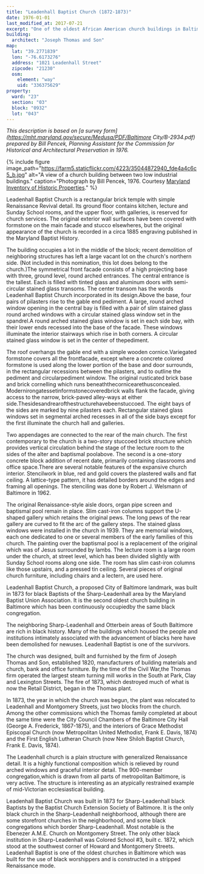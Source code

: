 ```yaml
---
title: "Leadenhall Baptist Church (1872-1873)"
date: 1976-01-01
last_modified_at: 2017-07-21
excerpt: "One of the oldest African American church buildings in Baltimore."
building:
  architect: "Joseph Thomas and Son"
map:
  lat: "39.2771839"
  lon: "-76.6173276"
  address: "1021 Leadenhall Street"
  zipcode: "21230"
  osm:
    element: "way"
    uid: "336375629"
property:
  ward: "23"
  section: "03"
  block: "0932"
  lot: "043"
---
```


*This description is based on [a survey form](https://mht.maryland.gov/secure/Medusa/PDF/Baltimore City/B-2934.pdf) prepared by Bill Pencek, Planning Assistant for the Commission for Historical and Architectural Preservation in 1976.*

{% include figure image_path="https://farm5.staticflickr.com/4223/35044872940_fde4a4c6c5_b.jpg" alt="A view of a church building between two low industrial buildings." caption="Photograph by Bill Pencek, 1976. Courtesy [Maryland Inventory of Historic Properties](https://www.flickr.com/photos/baltimoreheritage/35044872940/in/datetaken/)." %}

Leadenhall Baptist Church is a rectangular brick temple with simple Renaissance Revival detail. Its ground floor contains kitchen, lecture and Sunday School rooms, and the upper floor, with galleries, is reserved for church services. The original exterior wall surfaces have been covered with formstone on the main facade and stucco elsewheres, but the original appearance of the church is recorded in a circa 1885 engraving published in the Maryland Baptist History.

The building occupies a lot in the middle of the block; recent demolition of neighboring structures has left a large vacant lot on the church's northern side. (Not included in this nomination, this lot does belong to the church.)The symmetrical front facade consists of a high projecting base with three, ground level, round arched entrances. The central entrance is the tallest. Each is filled with tinted glass and aluminum doors with semi-circular stained glass transoms. The center transom has the words Leadenhall Baptist Church incorporated in its design.Above the base, four pairs of pilasters rise to the gable end pediment. A large, round arched window opening in the central bay is filled with a pair of slim stained glass round arched windows with a circular stained glass window set in the spandrel.A round arched stained glass window is set in each side bay, with their lower ends recessed into the base of the facade. These windows illuminate the interior stairways which rise in both corners. A circular stained glass window is set in the center of thepediment.

The roof overhangs the gable end with a simple wooden cornice.Variegated formstone covers all the frontfacade, except where a concrete colored formstone is used along the lower portion of the base and door surrounds, in the rectangular recessions between the pilasters, and to outline the pediment and circularpediment window. The original rusticated brick base and brick cornelling which runs beneaththecornicearethusconcealed. Modernirongatessetinformstonecoveredbrick walls flank the facade, giving access to the narrow, brick-paved alley-ways at either side.Thesidesandrearofthestructurehavebeenstuccoed. The eight bays of the sides are marked by nine pilasters each. Rectangular stained glass windows set in segmental arched recesses in all of the side bays except for the first illuminate the church hall and galleries.

Two appendages are connected to the rear of the main church. The first contemporary to the church is a two-story stuccoed brick structure which provides vertical circulation behind the stage of the lecture room to the sides of the alter and baptismal poolabove. The second is a one-story concrete block addition of recent date, primarily containing classrooms and office space.There are several notable features of the expansive church interior. Stencilwork in blue, red and gold covers the plastered walls and flat ceiling. A lattice-type pattern, it has detailed borders around the edges and framing all openings. The stenciling was done by Robert J. Welsmann of Baltimore in 1962.

The original Renaissance-style aisle doors, organ pipe screen and baptismal pool remain in place. Slim cast-iron columns support the U-shaped gallery which retains the original pews. The long pews of the rear gallery are curved to fit the arc of the gallery steps. The stained glass windows were installed in the church in 1939. They are memorial windows, each one dedicated to one or several members of the early families of this church. The painting over the baptismal pool is a replacement of the original which was of Jesus surrounded by lambs. The lecture room is a large room under the church, at street level, which has been divided slightly with Sunday School rooms along one side. The room has slim cast-iron columns like those upstairs, and a pressed tin ceiling. Several pieces of original church furniture, including chairs and a lectern, are used here.

Leadenhall Baptist Church, a proposed City of Baltimore landmark, was built in 1873 for black Baptists of the Sharp-Leadenhall area by the Maryland Baptist Union Association. It is the second oldest church building in Baltimore which has been continuously occupiedby the same black congregation.

The neighboring Sharp-Leadenhall and Otterbein areas of South Baltimore are rich in black history. Many of the buildings which housed the people and institutions intimately associated with the advancement of blacks here have been demolished for newuses. Leadenhall Baptist is one of the survivors.

The church was designed, built and furnished by the firm of Joseph Thomas and Son, established 1820, manufacturers of building materials and church, bank and office furniture. By the time of the Civil War,the Thomas firm operated the largest steam turning mill works in the South at Park, Clay and Lexington Streets. The fire of 1873, which destroyed much of what is now the Retail District, began in the Thomas plant.

In 1873, the year in which the church was begun, the plant was relocated to Leadenhall and Montgomery Streets, just two blocks from the church. Among the other commissions which the Thomas family completed at about the same time were the City Council Chambers of the Baltimore City Hall (George A. Frederick, 1867-1875), and the interiors of Grace Methodist Episcopal Church (now Metropolitan United Methodist, Frank E. Davis, 1874) and the First English Lutheran Church (now New Shiloh Baptist Church, Frank E. Davis, 1874).

The Leadenhall church is a plain structure with generalized Renaissance detail. It is a highly functional composition which is relieved by round arched windows and graceful interior detail. The 900-member congregation,which is drawn from all parts of metropolitan Baltimore, is very active. The structure is interesting as an atypically restrained example of mid-Victorian ecclesiastical building.

Leadenhall Baptist Church was built in 1873 for Sharp-Leadenhall black Baptists by the Baptist Church Extension Society of Baltimore. It is the only black church in the Sharp-Leadenhall neighborhood, although there are some storefront churches in the neighborhood, and some black congregations which border Sharp-Leadenhall. Most notable is the Ebenezer A.M.E. Church on Montgomery Street. The only other black institution in Sharp-Leadenhall was Colored School #3, built c. 1872, which stood at the southwest corner of Howard and Montgomery Streets. Leadenhall Baptist is one of the oldest churches in Baltimore which was built for the use of black worshippers and is constructed in a stripped Renaissance mode.